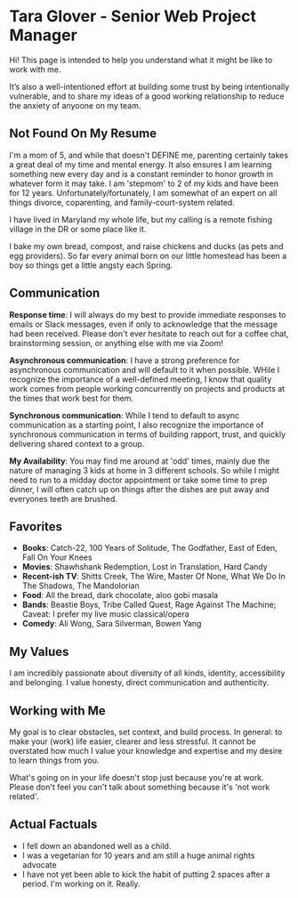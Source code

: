 # Tara Glover - Senior Web Project Manager

Hi! This page is intended to help you understand what it might be like to work with me.

It’s also a well-intentioned effort at building some trust by being intentionally vulnerable, and to share my ideas of a good working relationship to reduce the anxiety of anyoone on my team.


## Not Found On My Resume

I'm a mom of 5, and while that doesn't DEFINE me, parenting certainly takes a great deal of my time and mental energy. It also ensures I am learning something new every day and is a constant reminder to honor growth in whatever form it may take.  I am 'stepmom' to 2 of my kids and have been for 12 years.  Unfortunately/fortunately, I am somewhat of an expert on all things divorce, coparenting, and family-court-system related.

I have lived in Maryland my whole life, but my calling is a remote fishing village in the DR or some place like it.  

I bake my own bread, compost, and raise chickens and ducks (as pets and egg providers).  So far every animal born on our little homestead has been a boy so things get a little angsty each Spring.



## Communication

**Response time**: I will always do my best to provide immediate responses to emails or Slack messages, even if only to acknowledge that the message had been received. Please don't ever hesitate to reach out for a coffee chat, brainstorming session, or anything else with me via Zoom!

**Asynchronous communication**: I have a strong preference for asynchronous communication and will default to it when possible. WHile I recognize the importance of a well-defined meeting, I know that quality work comes from people working concurrently on projects and products at the times that work best for them. 

**Synchronous communication**: While I tend to default to async communication as a starting point, I also recognize the importance of synchronous communication in terms of building rapport, trust, and quickly delivering shared context to a group. 

**My Availability**: You may find me around at 'odd' times, mainly due the nature of managing 3 kids at home in 3 different schools.  So while I might need to run to a midday doctor appointment or take some time to prep dinner, I will often catch up on things after the dishes are put away and everyones teeth are brushed.
    
## Favorites


- **Books**: Catch-22, 100 Years of Solitude, The Godfather, East of Eden, Fall On Your Knees
- **Movies**: Shawhshank Redemption, Lost in Translation, Hard Candy
- **Recent-ish TV**: Shitts Creek, The Wire, Master Of None, What We Do In The Shadows, The Mandolorian
- **Food**: All the bread, dark chocolate, aloo gobi masala
- **Bands**: Beastie Boys, Tribe Called Quest, Rage Against The Machine; Caveat:  I prefer my live music classical/opera
- **Comedy**: Ali Wong, Sara Silverman, Bowen Yang


## My Values

I am incredibly passionate about diversity of all kinds, identity, accessibility and belonging. I value honesty, direct communication and authenticity.


## Working with Me

My goal is to clear obstacles, set context, and build process. In general: to make your (work) life easier, clearer and less stressful. It cannot be overstated how much I value your knowledge and expertise and my desire to learn things from you.  

What's going on in your life doesn't stop just because you're at work. Please don't feel you can't talk about something because it's 'not work related'.


## Actual Factuals

- I fell down an abandoned well as a child.
- I was a vegetarian for 10 years and am still a huge animal rights advocate
- I have not yet been able to kick the habit of putting 2 spaces after a period.  I'm working on it. Really.





